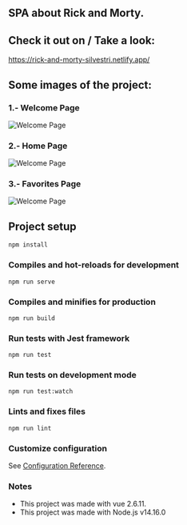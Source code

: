 ## SPA about Rick and Morty.
## Check it out on / Take a look: 
<a target="_blank" href="https://rick-and-morty-silvestri.netlify.app/">https://rick-and-morty-silvestri.netlify.app/</a>


## Some images of the project:

### 1.- Welcome Page
![Welcome Page](https://res.cloudinary.com/silvestric/image/upload/v1650568393/img-rick-and-morty-project/WelcomePageRickAndMorty_c9bryo.png "Welcome Page")

### 2.- Home Page
![Welcome Page](https://res.cloudinary.com/silvestric/image/upload/v1650568612/img-rick-and-morty-project/Home_Page_mesf5x.png "Home Page")

### 3.- Favorites Page
![Welcome Page](https://res.cloudinary.com/silvestric/image/upload/v1650568612/img-rick-and-morty-project/Home_Page_mesf5x.png "Home Page")

## Project setup
```
npm install
```

### Compiles and hot-reloads for development
```
npm run serve
```

### Compiles and minifies for production
```
npm run build
```

### Run tests with Jest framework
```
npm run test
```
### Run tests on development mode
```
npm run test:watch
```

### Lints and fixes files
```
npm run lint
```

### Customize configuration
See [Configuration Reference](https://cli.vuejs.org/config/).


### Notes
<ul>
	<li>This project was made with vue 2.6.11.</li>
	<li>This project was made with Node.js v14.16.0</li>
</ul>
